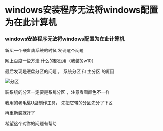 # windows安装程序无法将windows配置为在此计算机 

### windows安装程序无法将windows配置为在此计算机

新买一个硬盘装系统的时候 发现这个问题 

网上百度一些方法 什么的都没用（我装的w10）

最后发现是硬盘分区的问题 ， 系统分区 和 主分区 的原因

![分区](http://upload-images.jianshu.io/upload_images/1709375-fbf285eb0e6e0b6c.png?imageMogr2/auto-orient/strip%7CimageView2/2/w/1240)



装系统的分区一定要是系统分区 ，注意看图颜色不一样

我用的老毛桃U盘制作工具， 先把它带的分区先分了下区

再重新装就好了

希望这个对你的问题有帮助
